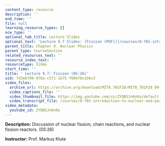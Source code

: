 ```yaml
---
content_type: resource
description: ''
end_time: ''
file: null
learning_resource_types: []
ocw_type: ''
optional_tab_title: Lecture Slides
optional_text: 'Lecture 9.7 Slides: [Fission (PDF)](/courses/8-701-introduction-to-nuclear-and-particle-physics-fall-2020/resources/mit8_701f20_lec9-7)'
parent_title: Chapter 9. Nuclear Physics
parent_type: CourseSection
related_resources_text: ''
resource_index_text: ''
resourcetype: Video
start_time: ''
title: ' Lecture 9.7: Fission (05:26)'
uid: 7d3eb709-970a-c5f1-1b75-f08478ca56c3
video_files:
  archive_url: https://archive.org/download/MIT8.701F20/MIT8_701F20_09-07_fission_300k.mp4
  video_captions_file: ''
  video_thumbnail_file: https://img.youtube.com/vi/ZYQBSJn6n6o/default.jpg
  video_transcript_file: /courses/8-701-introduction-to-nuclear-and-particle-physics-fall-2020/dfac87c03700050f2c2f930cc6b36087_ZYQBSJn6n6o.pdf
video_metadata:
  youtube_id: ZYQBSJn6n6o
---
```


**Description:** Discussion of nuclear fission, chain reactions, and nuclear fission reactors. (05:26)

**Instructor:** Prof. Markus Klute

